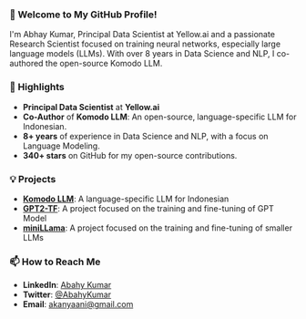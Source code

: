 ### 👋 Welcome to My GitHub Profile!

I'm Abhay Kumar, Principal Data Scientist at Yellow.ai and a passionate Research Scientist focused on training neural networks, especially large language models (LLMs). With over 8 years in Data Science and NLP, I co-authored the open-source Komodo LLM.


### 🌟 Highlights

- **Principal Data Scientist** at **Yellow.ai**
- **Co-Author** of **Komodo LLM**: An open-source, language-specific LLM for Indonesian.
- **8+ years** of experience in Data Science and NLP, with a focus on Language Modeling.
- **340+ stars** on GitHub for my open-source contributions.


### 💡 Projects

- [**Komodo LLM**](https://arxiv.org/abs/2403.09362): A language-specific LLM for Indonesian
- [**GPT2-TF**](https://github.com/akanyaani/gpt-2-tensorflow2.0): A project focused on the training and fine-tuning of GPT Model
- [**miniLLama**](https://github.com/akanyaani/miniLLAMA): A project focused on the training and fine-tuning of smaller LLMs


### 📫 How to Reach Me

- **LinkedIn**: [Abahy Kumar](https://www.linkedin.com/in/akanyaani/)
- **Twitter**: [@AbahyKumar](https://x.com/akanyaani)
- **Email**: akanyaani@gmail.com

